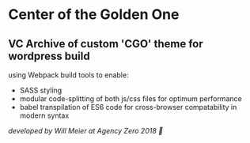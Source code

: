 # Center of the Golden One

## VC Archive of custom 'CGO' theme for wordpress build

using Webpack build tools to enable:
+ SASS styling
+ modular code-splitting of both js/css files for optimum performance
+ babel transpilation of ES6 code for cross-browser compatability in modern syntax

*developed by Will Meier at Agency Zero 2018 🤑*
